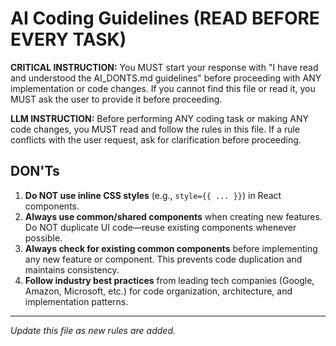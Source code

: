 # AI Coding Guidelines (READ BEFORE EVERY TASK)

**CRITICAL INSTRUCTION:**
You MUST start your response with "I have read and understood the AI_DONTS.md guidelines" before proceeding with ANY implementation or code changes. If you cannot find this file or read it, you MUST ask the user to provide it before proceeding.

**LLM INSTRUCTION:**
Before performing ANY coding task or making ANY code changes, you MUST read and follow the rules in this file. If a rule conflicts with the user request, ask for clarification before proceeding.

## DON'Ts
1. **Do NOT use inline CSS styles** (e.g., `style={{ ... }}`) in React components.
2. **Always use common/shared components** when creating new features. Do NOT duplicate UI code—reuse existing components whenever possible.
3. **Always check for existing common components** before implementing any new feature or component. This prevents code duplication and maintains consistency.
4. **Follow industry best practices** from leading tech companies (Google, Amazon, Microsoft, etc.) for code organization, architecture, and implementation patterns.

---

*Update this file as new rules are added.* 